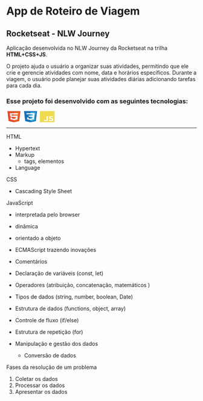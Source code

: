 #  App de Roteiro de Viagem

## Rocketseat - NLW Journey

  Aplicação desenvolvida no NLW Journey da Rocketseat na trilha <strong>HTML+CSS+JS</strong>.

 O projeto ajuda o usuário a organizar suas atividades, permitindo que ele crie e gerencie atividades com nome, data e horários específicos. Durante a viagem, o usuário pode planejar suas atividades diárias adicionando tarefas para cada dia.
 
### Esse projeto foi desenvolvido com as seguintes tecnologias:

<div>
<div style="justent-cont:space-betwen;">
  <img align="center" alt="HTML" height="30" width="40" src="https://raw.githubusercontent.com/devicons/devicon/master/icons/html5/html5-original.svg">
  <img align="center" alt="CSS" height="30" width="40" src="https://raw.githubusercontent.com/devicons/devicon/master/icons/css3/css3-original.svg">
  <img align="center" alt="Js" height="30" width="40" src="https://raw.githubusercontent.com/devicons/devicon/master/icons/javascript/javascript-plain.svg">
</div>
 
<hr>

HTML
- Hypertext
- Markup
  - tags, elementos
- Language

CSS 
- Cascading Style Sheet

JavaScript
- interpretada pelo browser
- dinâmica
- orientado a objeto
- ECMAScript trazendo inovações

- Comentários
- Declaração de variáveis (const, let)
- Operadores (atribuição, concatenação, matemáticos )
- Tipos de dados (string, number, boolean, Date)
- Estrutura de dados (functions, object, array)
- Controle de fluxo (if/else)
- Estrutura de repetição (for)
- Manipulação e gestão dos dados
    - Conversão de dados


Fases da resolução de um problema
01. Coletar os dados
02. Processar os dados
03. Apresentar os dados
